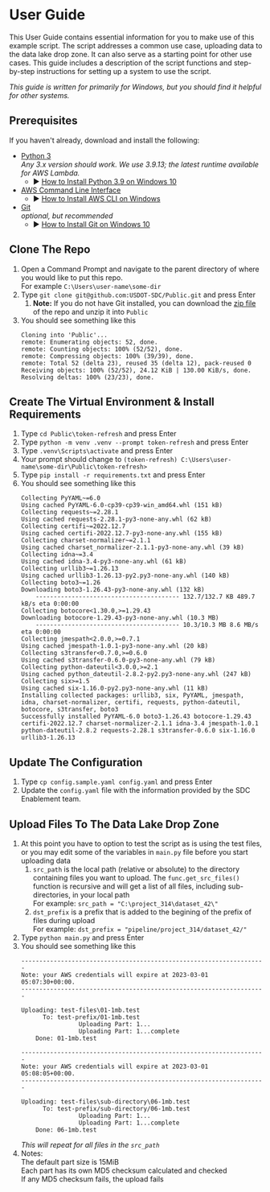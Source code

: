 # User Guide
This User Guide contains essential information for you to make use of this example script. The script  addresses a common use case, uploading data to the data lake drop zone. It can also serve as a starting point for other use cases. This guide includes a description of the script functions and step-by-step instructions for setting up a system to use the script.

_This guide is written for primarily for Windows, but you should find it helpful for other systems._

## Prerequisites
If you haven't already, download and install the following:
- [Python 3](https://www.python.org/downloads/release/python-3913/)  
  _Any 3.x version should work. We use 3.9.13; the latest runtime available for AWS Lambda._
  - :arrow_forward: [How to Install Python 3.9 on Windows 10](https://www.youtube.com/watch?v=kIBPxiuBm1M)
- [AWS Command Line Interface](https://aws.amazon.com/cli/)
  - :arrow_forward: [How to Install AWS CLI on Windows](https://www.youtube.com/watch?v=Gy-jlF3uMLc)
- [Git](https://git-scm.com/download/win)  
  _optional, but recommended_
  - :arrow_forward: [How to Install Git on Windows 10](https://www.youtube.com/watch?v=cJTXh7g-uCM)


## Clone The Repo
1. Open a Command Prompt and navigate to the parent directory of where you would like to put this repo.  
   For example `C:\Users\user-name\some-dir`
2. Type `git clone git@github.com:USDOT-SDC/Public.git` and press Enter
   1. __Note:__ If you do not have Git installed, you can download the [zip file](https://github.com/USDOT-SDC/Public/archive/refs/heads/main.zip) of the repo and unzip it into `Public`
3. You should see something like this
    ```
    Cloning into 'Public'...
    remote: Enumerating objects: 52, done.
    remote: Counting objects: 100% (52/52), done.
    remote: Compressing objects: 100% (39/39), done.
    remote: Total 52 (delta 23), reused 35 (delta 12), pack-reused 0
    Receiving objects: 100% (52/52), 24.12 KiB | 130.00 KiB/s, done.
    Resolving deltas: 100% (23/23), done.
   ```
## Create The Virtual Environment & Install Requirements
1. Type `cd Public\token-refresh` and press Enter
2. Type `python -m venv .venv --prompt token-refresh` and press Enter
3. Type `.venv\Scripts\activate` and press Enter
4. Your prompt should change to `(token-refresh) C:\Users\user-name\some-dir\Public\token-refresh>`
5.  Type `pip install -r requirements.txt` and press Enter
6. You should see something like this
    ```
    Collecting PyYAML~=6.0
    Using cached PyYAML-6.0-cp39-cp39-win_amd64.whl (151 kB)
    Collecting requests~=2.28.1
    Using cached requests-2.28.1-py3-none-any.whl (62 kB)
    Collecting certifi~=2022.12.7
    Using cached certifi-2022.12.7-py3-none-any.whl (155 kB)
    Collecting charset-normalizer~=2.1.1
    Using cached charset_normalizer-2.1.1-py3-none-any.whl (39 kB)
    Collecting idna~=3.4
    Using cached idna-3.4-py3-none-any.whl (61 kB)
    Collecting urllib3~=1.26.13
    Using cached urllib3-1.26.13-py2.py3-none-any.whl (140 kB)
    Collecting boto3~=1.26
    Downloading boto3-1.26.43-py3-none-any.whl (132 kB)
        ---------------------------------------- 132.7/132.7 KB 489.7 kB/s eta 0:00:00
    Collecting botocore<1.30.0,>=1.29.43
    Downloading botocore-1.29.43-py3-none-any.whl (10.3 MB)
        ---------------------------------------- 10.3/10.3 MB 8.6 MB/s eta 0:00:00
    Collecting jmespath<2.0.0,>=0.7.1
    Using cached jmespath-1.0.1-py3-none-any.whl (20 kB)
    Collecting s3transfer<0.7.0,>=0.6.0
    Using cached s3transfer-0.6.0-py3-none-any.whl (79 kB)
    Collecting python-dateutil<3.0.0,>=2.1
    Using cached python_dateutil-2.8.2-py2.py3-none-any.whl (247 kB)
    Collecting six>=1.5
    Using cached six-1.16.0-py2.py3-none-any.whl (11 kB)
    Installing collected packages: urllib3, six, PyYAML, jmespath, idna, charset-normalizer, certifi, requests, python-dateutil, botocore, s3transfer, boto3
    Successfully installed PyYAML-6.0 boto3-1.26.43 botocore-1.29.43 certifi-2022.12.7 charset-normalizer-2.1.1 idna-3.4 jmespath-1.0.1 python-dateutil-2.8.2 requests-2.28.1 s3transfer-0.6.0 six-1.16.0 urllib3-1.26.13
   ```
## Update The Configuration
1.  Type `cp config.sample.yaml config.yaml` and press Enter
2.  Update the `config.yaml` file with the information provided by the SDC Enablement team.
## Upload Files To The Data Lake Drop Zone
1.  At this point you have to option to test the script as is using the test files, or you may edit some of the variables in `main.py` file before you start uploading data
    1.  `src_path` is the local path (relative or absolute) to the directory containing files you want to upload. The `func.get_src_files()` function is recursive and will get a list of all files, including sub-directories, in your local path  
    For example: `src_path = "C:\project_314\dataset_42\"`
    2.  `dst_prefix` is a prefix that is added to the begining of the prefix of files during upload  
    For example: `dst_prefix = "pipeline/project_314/dataset_42/"`
2.  Type `python main.py` and press Enter
3.  You should see something like this
    ```
    --------------------------------------------------------------------
    Note: your AWS credentials will expire at 2023-03-01 05:07:30+00:00.
    --------------------------------------------------------------------

    Uploading: test-files\01-1mb.test
          To: test-prefix/01-1mb.test
                    Uploading Part: 1...
                    Uploading Part: 1...complete
        Done: 01-1mb.test

    --------------------------------------------------------------------
    Note: your AWS credentials will expire at 2023-03-01 05:08:05+00:00.
    --------------------------------------------------------------------

    Uploading: test-files\sub-directory\06-1mb.test
          To: test-prefix/sub-directory/06-1mb.test
                    Uploading Part: 1...
                    Uploading Part: 1...complete
        Done: 06-1mb.test
    ```
    _This will repeat for all files in the `src_path`_
1. Notes:  
   The default part size is 15MiB  
   Each part has its own MD5 checksum calculated and checked  
   If any MD5 checksum fails, the upload fails
